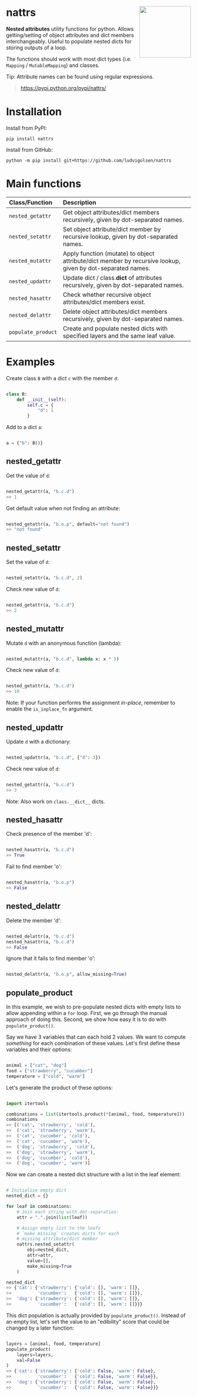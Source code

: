 
# nattrs <a href='https://github.com/LudvigOlsen/nattrs'><img src='https://raw.githubusercontent.com/LudvigOlsen/nattrs/main/nattrs_242x280_259dpi.png' align="right" height="140" /></a>

**Nested attributes** utility functions for python. Allows getting/setting of object attributes and dict members interchangeably.
Useful to populate nested dicts for storing outputs of a loop.

The functions should work with most dict types (i.e. `Mapping` / `MutableMapping`) and classes.

Tip: Attribute names can be found using regular expressions.

> https://pypi.python.org/pypi/nattrs/     


# Installation

Install from PyPI:

```shell
pip install nattrs
```

Install from GitHub:

```shell
python -m pip install git+https://github.com/ludvigolsen/nattrs
```


# Main functions

| Class/Function     | Description                                                                                                |
| :----------------- | :--------------------------------------------------------------------------------------------------------- |
| `nested_getattr`   | Get object attributes/dict members recursively, given by dot-separated names.                              |
| `nested_setattr`   | Set object attribute/dict member by recursive lookup, given by dot-separated names.                        |
| `nested_mutattr`   | Apply function (mutate) to object attribute/dict member by recursive lookup, given by dot-separated names. |
| `nested_updattr`   | Update dict / class.__dict__ of attributes recursively, given by dot-separated names.                      |
| `nested_hasattr`   | Check whether recursive object attributes/dict members exist.                                              |
| `nested_delattr`   | Delete object attributes/dict members recursively, given by dot-separated names.                           |
| `populate_product` | Create and populate nested dicts with specified layers and the same leaf value.                            |


# Examples

Create class `B` with a dict `c` with the member `d`:

```python

class B:
    def __init__(self):
        self.c = {
            "d": 1
        }

```

Add to a dict `a`:

```python

a = {"b": B()}

```

## nested_getattr

Get the value of `d`:

```python

nested_getattr(a, "b.c.d")
>> 1

```

Get default value when not finding an attribute:

```python

nested_getattr(a, "b.o.p", default="not found")
>> "not found"

```

## nested_setattr

Set the value of `d`:

```python

nested_setattr(a, "b.c.d", 2)

```

Check new value of `d`:

```python

nested_getattr(a, "b.c.d")
>> 2

```

## nested_mutattr

Mutate `d` with an anonymous function (lambda):

```python

nested_mutattr(a, "b.c.d", lambda x: x * 5)

```

Check new value of `d`:

```python

nested_getattr(a, "b.c.d")
>> 10

```

Note: If your function performs the assignment *in-place*, remember to enable the `is_inplace_fn` argument.

## nested_updattr

Update `d` with a dictionary:

```python

nested_updattr(a, "b.c.d", {"d": 3})

```

Check new value of `d`:

```python

nested_getattr(a, "b.c.d")
>> 3

```

Note: Also work on `class.__dict__` dicts.


## nested_hasattr

Check presence of the member 'd':

```python

nested_hasattr(a, "b.c.d")
>> True

```

Fail to find member 'o':

```python

nested_hasattr(a, "b.o.p")
>> False

```

## nested_delattr

Delete the member 'd':

```python

nested_delattr(a, "b.c.d")
nested_hasattr(a, "b.c.d")
>> False

```

Ignore that it fails to find member 'o':

```python

nested_delattr(a, "b.o.p", allow_missing=True)

```

## populate_product

In this example, we wish to pre-populate nested dicts with empty lists to allow appending within a `for` loop. First, we go through the manual approach of doing this. Second, we show how easy it is to do with `populate_product()`. 

Say we have 3 variables that can each hold 2 values. We want to compute *something* for each combination of these values. Let's first define these variables and their options:

```python

animal = ["cat", "dog"]
food = ["strawberry", "cucumber"]
temperature = ["cold", "warm"]

```

Let's generate the product of these options:

```python

import itertools

combinations = list(itertools.product(*[animal, food, temperature]))
combinations
>> [('cat', 'strawberry', 'cold'),
>>  ('cat', 'strawberry', 'warm'),
>>  ('cat', 'cucumber', 'cold'),
>>  ('cat', 'cucumber', 'warm'),
>>  ('dog', 'strawberry', 'cold'),
>>  ('dog', 'strawberry', 'warm'),
>>  ('dog', 'cucumber', 'cold'),
>>  ('dog', 'cucumber', 'warm')]

```

Now we can create a nested dict structure with a list in the leaf element:

```python

# Initialize empty dict
nested_dict = {}

for leaf in combinations:
    # Join each string with dot-separation:
    attr = ".".join(list(leaf))

    # Assign empty list to the leafs
    # `make_missing` creates dicts for each 
    # missing attribute/dict member
    nattrs.nested_setattr(
        obj=nested_dict,
        attr=attr,
        value=[],
        make_missing=True
    )

nested_dict
>> {'cat': {'strawberry': {'cold': [], 'warm': []},
>>          'cucumber':   {'cold': [], 'warm': []}},
>>  'dog': {'strawberry': {'cold': [], 'warm': []},
>>          'cucumber':   {'cold': [], 'warm': []}}}

```

This dict population is actually provided by `populate_product()`. Instead of an empty list, let's set the value to an "edibility" score that could be changed by a later function:

```python

layers = [animal, food, temperature]
populate_product(
    layers=layers,
    val=False
)
>> {'cat': {'strawberry': {'cold': False, 'warm': False},
>>          'cucumber':   {'cold': False, 'warm': False}},
>>  'dog': {'strawberry': {'cold': False, 'warm': False},
>>          'cucumber':   {'cold': False, 'warm': False}}}

```